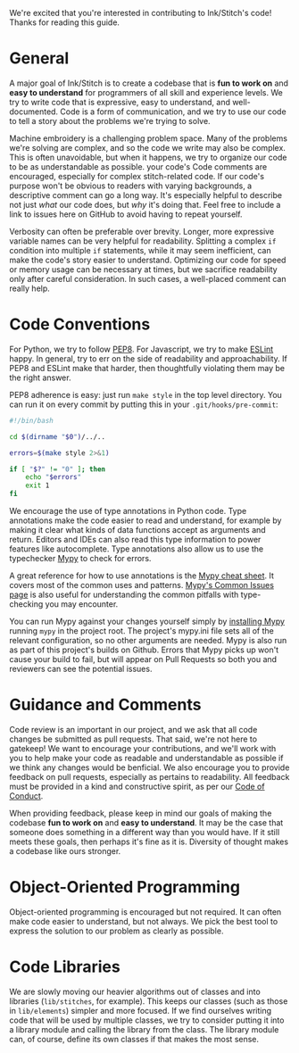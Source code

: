 We're excited that you're interested in contributing to Ink/Stitch's code!  Thanks for reading this guide.

General
=======

A major goal of Ink/Stitch is to create a codebase that is **fun to work on** and **easy to understand** for programmers of all skill and experience levels.  We try to write code that is expressive, easy to understand, and well-documented.  Code is a form of communication, and we try to use our code to tell a story about the problems we're trying to solve.

Machine embroidery is a challenging problem space.  Many of the problems we're solving are complex, and so the code we write may also be complex.  This is often unavoidable, but when it happens, we try to organize our code to be as understandable as possible.
your code's
Code comments are encouraged, especially for complex stitch-related code.  If our code's purpose won't be obvious to readers with varying backgrounds, a descriptive comment can go a long way.  It's especially helpful to describe not just _what_ our code does, but _why_ it's doing that.  Feel free to include a link to issues here on GitHub to avoid having to repeat yourself.

Verbosity can often be preferable over brevity.  Longer, more expressive variable names can be very helpful for readability.  Splitting a complex `if` condition into multiple `if` statements, while it may seem inefficient, can make the code's story easier to understand.  Optimizing our code for speed or memory usage can be necessary at times, but we sacrifice readability only after careful consideration.  In such cases, a well-placed comment can really help.

Code Conventions
================

For Python, we try to follow [PEP8](https://www.python.org/dev/peps/pep-0008/).  For Javascript, we try to make [ESLint](https://eslint.org) happy.  In general, try to err on the side of readability and approachability.  If PEP8 and ESLint make that harder, then thoughtfully violating them may be the right answer.

PEP8 adherence is easy: just run `make style` in the top level directory.  You can run it on every commit by putting this in your `.git/hooks/pre-commit`:

```bash
#!/bin/bash

cd $(dirname "$0")/../..

errors=$(make style 2>&1)

if [ "$?" != "0" ]; then
    echo "$errors"
    exit 1
fi
```

We encourage the use of type annotations in Python code. 
Type annotations make the code easier to read and understand, for example by making it clear what kinds of data functions accept as arguments and return.
Editors and IDEs can also read this type information to power features like autocomplete.
Type annotations also allow us to use the typechecker [Mypy](https://mypy.readthedocs.io/en/stable/#) to check for errors.

A great reference for how to use annotations is the [Mypy cheat sheet](https://mypy.readthedocs.io/en/stable/cheat_sheet_py3.html).
It covers most of the common uses and patterns.
[Mypy's Common Issues page](https://mypy.readthedocs.io/en/stable/common_issues.html) is also useful for understanding the common pitfalls with type-checking you may encounter.

You can run Mypy against your changes yourself simply by [installing Mypy](https://mypy.readthedocs.io/en/stable/getting_started.html#installing-and-running-mypy) running `mypy` in the project root.
The project's mypy.ini file sets all of the relevant configuration, so no other arguments are needed.
Mypy is also run as part of this project's builds on Github.
Errors that Mypy picks up won't cause your build to fail, but will appear on Pull Requests so both you and reviewers can see the potential issues.

Guidance and Comments
=====================

Code review is an important in our project, and we ask that all code changes be submitted as pull requests.  That said, we're not here to gatekeep!  We want to encourage your contributions, and we'll work with you to help make your code as readable and understandable as possible if we think any changes would be benficial.  We also encourage you to provide feedback on pull requests, especially as pertains to readability.  All feedback must be provided in a kind and constructive spirit, as per our [Code of Conduct](CODE_OF_CONDUCT.md).

When providing feedback, please keep in mind our goals of making the codebase **fun to work on** and **easy to understand**.  It may be the case that someone does something in a different way than you would have.  If it still meets these goals, then perhaps it's fine as it is.  Diversity of thought makes a codebase like ours stronger.

Object-Oriented Programming
===========================
Object-oriented programming is encouraged but not required.  It can often make code easier to understand, but not always.  We pick the best tool to express the solution to our problem as clearly as possible.

Code Libraries
==============
We are slowly moving our heavier algorithms out of classes and into libraries (`lib/stitches`, for example).  This keeps our classes (such as those in `lib/elements`) simpler and more focused.  If we find ourselves writing code that will be used by multiple classes, we try to consider putting it into a library module and calling the library from the class.  The library module can, of course, define its own classes if that makes the most sense.

